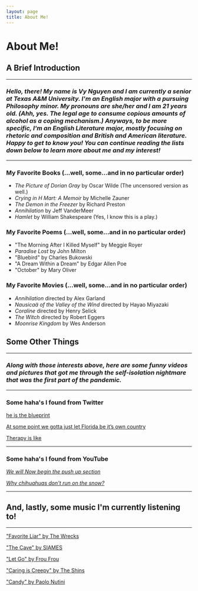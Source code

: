 ```yaml
---
layout: page
title: About Me!
---
```

# About Me!
## **A Brief Introduction**
---
### *Hello, there! My name is Vy Nguyen and I am currently a senior at Texas A&M University. I'm an English major with a pursuing Philosophy minor. My pronouns are she/her and I am 21 years old. (Ahh, yes. The legal age to consume copious amounts of alcohol as a coping mechanism.) Anyways, to be more specific, I'm an English Literature major, mostly focusing on **rhetoric and composition** and **British and American literature**. Happy to get to know you! You can continue reading the lists down below to learn more about me and my interest!*
---
### My Favorite Books (...well, some...and in no particular order)
* *The Picture of Dorian Gray* by Oscar Wilde (The uncensored version as well.)
* *Crying in H Mart: A Memoir* by Michelle Zauner
* *The Demon in the Freezer* by Richard Preston
* *Annihilation* by Jeff VanderMeer
* *Hamlet* by William Shakespeare (Yes, I know this is a play.)

### My Favorite Poems (...well, some...and in no particular order)
* "The Morning After I Killed Myself" by Meggie Royer
* *Paradise Lost* by John Milton
* "Bluebird" by Charles Bukowski 
* "A Dream Within a Dream" by Edgar Allen Poe
* "October" by Mary Oliver

### My Favorite Movies (...well, some...and in no particular order)
* *Annihilation* directed by Alex Garland
* *Nausicaä of the Valley of the Wind* directed by Hayao Miyazaki
* *Coraline* directed by Henry Selick
* *The Witch* directed by Robert Eggers
* *Moonrise Kingdom* by Wes Anderson

## **Some Other Things**
---
### *Along with those interests above, here are some funny videos and pictures that got me through the self-isolation nightmare that was the first part of the pandemic.*
---
### Some haha's I found from Twitter

[he is the blueprint](https://t.co/8i27AbCSN8)

[At some point we gotta just let Florida be it’s own country](https://t.co/jgX4UukAuI)

[Therapy is like](https://twitter.com/heavenrants/status/1093906146883260416?ref_src=twsrc%5Etfw)

---

### Some haha's I found from YouTube
[*We will Now begin the push up section*](https://www.youtube.com/embed/3c9m3DvlWsg)

[*Why chihuahuas don't run on the snow?*](https://www.youtube.com/embed/JDaLg7G8rH0)

---
## **And, lastly, some music I'm currently listening to!**
---
["Favorite Liar" by The Wrecks](https://open.spotify.com/embed/track/1scwknKtBQpreYy6MSoJqJ)

["The Cave" by SIAMES](https://open.spotify.com/embed/track/2nNBpUZRXZaBgJnu5qbGEJ)

["Let Go" by Frou Frou](https://open.spotify.com/embed/track/3xKTpGCsafXzV4muM1Hpl3)

["Caring is Creepy" by The Shins](https://open.spotify.com/embed/track/75s6YTfSfE2Ojbb9P44PV9)

["Candy" by Paolo Nutini](https://open.spotify.com/embed/track/45ZmUXITNXixqBjelRmBSO)
